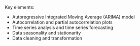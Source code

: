 Key elements:
- Autoregressive Integrated Moving Average (ARIMA) model
- Autocorrelation and partial autocorrelation plots
- Time series analysis and time series forecasting
- Data seasonality and stationarity
- Data cleaning and transformation
